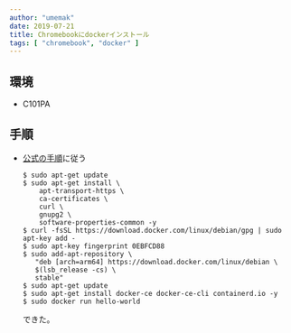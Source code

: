 ```yaml
---
author: "umemak"
date: 2019-07-21
title: Chromebookにdockerインストール
tags: [ "chromebook", "docker" ]
---
```


## 環境
* C101PA

## 手順
* [公式の手順](https://docs.docker.com/install/linux/docker-ce/debian/#install-using-the-repository)に従う
  ```
  $ sudo apt-get update
  $ sudo apt-get install \
      apt-transport-https \
      ca-certificates \
      curl \
      gnupg2 \
      software-properties-common -y
  $ curl -fsSL https://download.docker.com/linux/debian/gpg | sudo apt-key add -
  $ sudo apt-key fingerprint 0EBFCD88
  $ sudo add-apt-repository \
     "deb [arch=arm64] https://download.docker.com/linux/debian \
     $(lsb_release -cs) \
     stable"
  $ sudo apt-get update
  $ sudo apt-get install docker-ce docker-ce-cli containerd.io -y
  $ sudo docker run hello-world
  ```
  できた。
